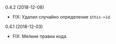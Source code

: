 0.4.2 (2018-12-08)
- FIX: Удалил случайно определение `$this->id`.

0.4.1 (2018-12-03)
- FIX: Мелкие правки кода.
